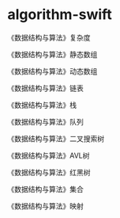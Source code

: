 # algorithm-swift

《数据结构与算法》复杂度

《数据结构与算法》静态数组

《数据结构与算法》动态数组

《数据结构与算法》链表

《数据结构与算法》栈

《数据结构与算法》队列

《数据结构与算法》二叉搜索树

《数据结构与算法》AVL树

《数据结构与算法》红黑树

《数据结构与算法》集合

《数据结构与算法》映射

